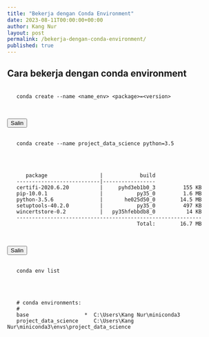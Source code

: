 ```yaml
---
title: "Bekerja dengan Conda Environment"
date: 2023-08-11T00:00:00+00:00
author: Kang Nur
layout: post
permalink: /bekerja-dengan-conda-environment/
published: true
---
```


<h2>Cara bekerja dengan conda environment</h2>

<div class="code-container">
  <pre>
  <code id="code" class="bash">
   conda create --name &lt;name_env&gt; &lt;package&gt;=&lt;version&gt;
  </code>
  </pre>
</div>

<div class="code-container">
  <button class="copy-button" onclick="copyToClipboard(this)">
    <i class="fas fa-copy"></i> Salin
  </button>
  <pre>
  <code id="code" class="bash">
   conda create --name project_data_science python=3.5
  </code>
  </pre>
</div>

<div class="code-container">
  <pre>
  <code id="code" class="bash">
      package                 |            build
   ---------------------------|-----------------
   certifi-2020.6.20          |     pyhd3eb1b0_3         155 KB
   pip-10.0.1                 |           py35_0         1.6 MB
   python-3.5.6               |       he025d50_0        14.5 MB
   setuptools-40.2.0          |           py35_0         497 KB
   wincertstore-0.2           |   py35hfebbdb8_0          14 KB
   ------------------------------------------------------------
                                          Total:        16.7 MB
  </code>
  </pre>
</div>

<div class="code-container">
  <button class="copy-button" onclick="copyToClipboard(this)">
    <i class="fas fa-copy"></i> Salin
  </button>
  <pre>
  <code id="code" class="bash">
   conda env list
  </code>
  </pre>
</div>

<div class="code-container">
  <pre>
  <code id="code" class="bash">
   # conda environments:
   #
   base                  *  C:\Users\Kang Nur\miniconda3
   project_data_science     C:\Users\Kang Nur\miniconda3\envs\project_data_science
  </code>
  </pre>
</div>